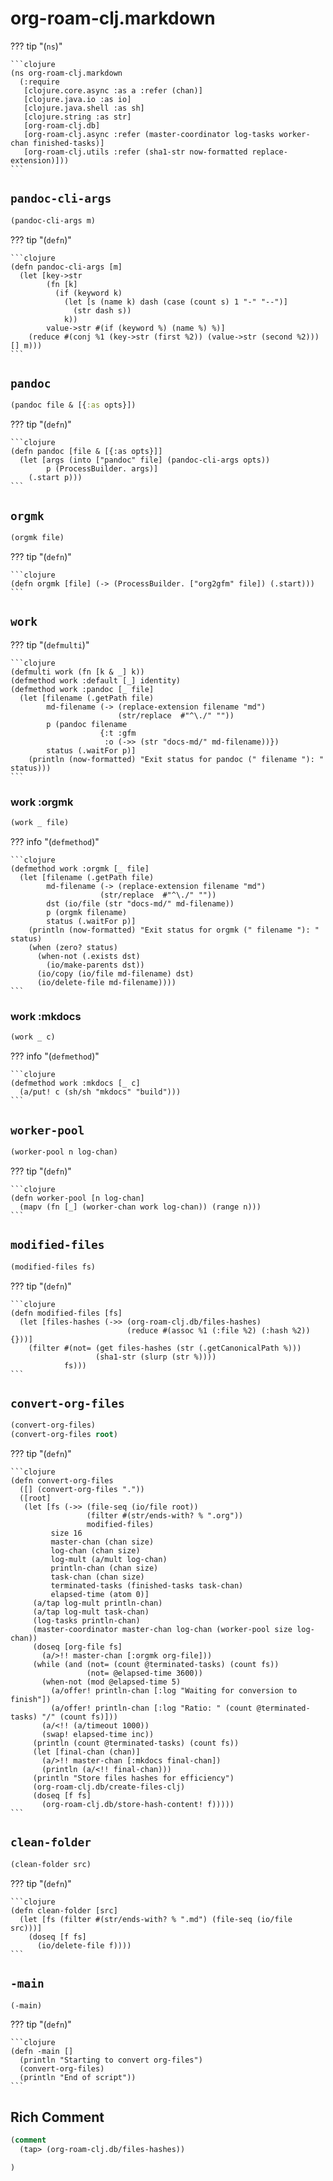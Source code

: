 # org-roam-clj.markdown



??? tip  "(`ns`)"

    ```clojure
    (ns org-roam-clj.markdown
      (:require
       [clojure.core.async :as a :refer (chan)]
       [clojure.java.io :as io]
       [clojure.java.shell :as sh]
       [clojure.string :as str]
       [org-roam-clj.db]
       [org-roam-clj.async :refer (master-coordinator log-tasks worker-chan finished-tasks)]
       [org-roam-clj.utils :refer (sha1-str now-formatted replace-extension)]))
    ```

## `pandoc-cli-args`

```clojure
(pandoc-cli-args m)
```

??? tip  "(`defn`)"

    ```clojure
    (defn pandoc-cli-args [m]
      (let [key->str
            (fn [k]
              (if (keyword k)
                (let [s (name k) dash (case (count s) 1 "-" "--")]
                  (str dash s))
                k))
            value->str #(if (keyword %) (name %) %)]
        (reduce #(conj %1 (key->str (first %2)) (value->str (second %2))) [] m)))
    ```

## `pandoc`

```clojure
(pandoc file & [{:as opts}])
```

??? tip  "(`defn`)"

    ```clojure
    (defn pandoc [file & [{:as opts}]]
      (let [args (into ["pandoc" file] (pandoc-cli-args opts))
            p (ProcessBuilder. args)]
        (.start p)))
    ```

## `orgmk`

```clojure
(orgmk file)
```

??? tip  "(`defn`)"

    ```clojure
    (defn orgmk [file] (-> (ProcessBuilder. ["org2gfm" file]) (.start)))
    ```

## `work`









??? tip  "(`defmulti`)"

    ```clojure
    (defmulti work (fn [k & _] k))
    (defmethod work :default [_] identity)
    (defmethod work :pandoc [_ file]
      (let [filename (.getPath file)
            md-filename (-> (replace-extension filename "md")
                            (str/replace  #"^\./" ""))
            p (pandoc filename
                        {:t :gfm
                         :o (->> (str "docs-md/" md-filename))})
            status (.waitFor p)]
        (println (now-formatted) "Exit status for pandoc (" filename "): " status)))
    ```

### work :orgmk

```clojure
(work _ file)
```

??? info  "(`defmethod`)"

    ```clojure
    (defmethod work :orgmk [_ file]
      (let [filename (.getPath file)
            md-filename (-> (replace-extension filename "md")
                        (str/replace  #"^\./" ""))
            dst (io/file (str "docs-md/" md-filename))
            p (orgmk filename)
            status (.waitFor p)]
        (println (now-formatted) "Exit status for orgmk (" filename "): " status)
        (when (zero? status)
          (when-not (.exists dst)
            (io/make-parents dst))
          (io/copy (io/file md-filename) dst)
          (io/delete-file md-filename))))
    ```
### work :mkdocs

```clojure
(work _ c)
```

??? info  "(`defmethod`)"

    ```clojure
    (defmethod work :mkdocs [_ c]
      (a/put! c (sh/sh "mkdocs" "build")))
    ```
## `worker-pool`

```clojure
(worker-pool n log-chan)
```

??? tip  "(`defn`)"

    ```clojure
    (defn worker-pool [n log-chan]
      (mapv (fn [_] (worker-chan work log-chan)) (range n)))
    ```

## `modified-files`

```clojure
(modified-files fs)
```

??? tip  "(`defn`)"

    ```clojure
    (defn modified-files [fs]
      (let [files-hashes (->> (org-roam-clj.db/files-hashes)
                              (reduce #(assoc %1 (:file %2) (:hash %2)) {}))]
        (filter #(not= (get files-hashes (str (.getCanonicalPath %)))
                       (sha1-str (slurp (str %))))
                fs)))
    ```

## `convert-org-files`

```clojure
(convert-org-files)
(convert-org-files root)
```

??? tip  "(`defn`)"

    ```clojure
    (defn convert-org-files
      ([] (convert-org-files "."))
      ([root]
       (let [fs (->> (file-seq (io/file root))
                     (filter #(str/ends-with? % ".org"))
                     modified-files)
             size 16
             master-chan (chan size)
             log-chan (chan size)
             log-mult (a/mult log-chan)
             println-chan (chan size)
             task-chan (chan size)
             terminated-tasks (finished-tasks task-chan)
             elapsed-time (atom 0)]
         (a/tap log-mult println-chan)
         (a/tap log-mult task-chan)
         (log-tasks println-chan)
         (master-coordinator master-chan log-chan (worker-pool size log-chan))
         (doseq [org-file fs]
           (a/>!! master-chan [:orgmk org-file]))
         (while (and (not= (count @terminated-tasks) (count fs))
                     (not= @elapsed-time 3600))
           (when-not (mod @elapsed-time 5)
             (a/offer! println-chan [:log "Waiting for conversion to finish"])
             (a/offer! println-chan [:log "Ratio: " (count @terminated-tasks) "/" (count fs)]))
           (a/<!! (a/timeout 1000))
           (swap! elapsed-time inc))
         (println (count @terminated-tasks) (count fs))
         (let [final-chan (chan)]
           (a/>!! master-chan [:mkdocs final-chan])
           (println (a/<!! final-chan)))
         (println "Store files hashes for efficiency")
         (org-roam-clj.db/create-files-clj)
         (doseq [f fs]
           (org-roam-clj.db/store-hash-content! f)))))
    ```

## `clean-folder`

```clojure
(clean-folder src)
```

??? tip  "(`defn`)"

    ```clojure
    (defn clean-folder [src]
      (let [fs (filter #(str/ends-with? % ".md") (file-seq (io/file src)))]
        (doseq [f fs]
          (io/delete-file f))))
    ```

## `-main`

```clojure
(-main)
```

??? tip  "(`defn`)"

    ```clojure
    (defn -main []
      (println "Starting to convert org-files")
      (convert-org-files)
      (println "End of script"))
    ```

## Rich Comment

```clojure
(comment
  (tap> (org-roam-clj.db/files-hashes))

)
```

